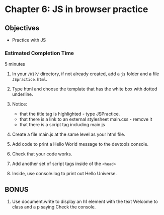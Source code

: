 # Chapter 6: JS in browser practice

## Objectives
* Practice with JS

### Estimated Completion Time 
5 minutes
 
1. In your `/WIP/` directory, if not already created, add a `js` folder and a file `JSpractice.html`. 

1. Type html and choose the template that has the white box with dotted underline.

1. Notice:
    * that the title tag is highlighted - type JSPractice.
    * that there is a link to an external stylesheet main.css - remove it
    * that there is a script tag including main.js

1. Create a file main.js at the same level as your html file.

1. Add code to print a Hello World message to the devtools console.

1. Check that your code works. 

1. Add another set of script tags inside of the `<head>`

1. Inside, use console.log to print out Hello Universe.  

## BONUS
1. Use document.write to display an h1 element with the text Welcome to class and a p saying Check the console.

